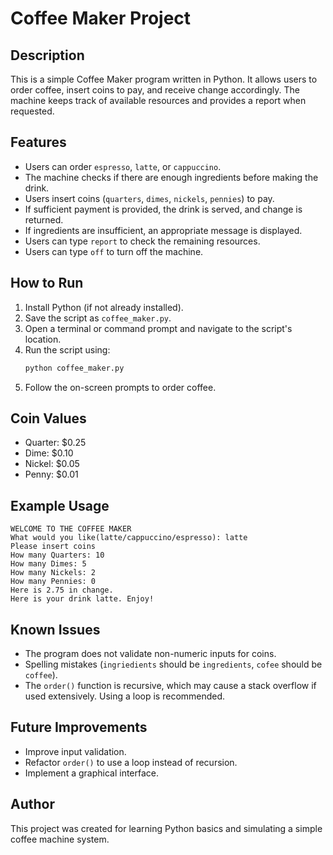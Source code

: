 # Coffee Maker Project

## Description
This is a simple Coffee Maker program written in Python. It allows users to order coffee, insert coins to pay, and receive change accordingly. The machine keeps track of available resources and provides a report when requested.

## Features
- Users can order `espresso`, `latte`, or `cappuccino`.
- The machine checks if there are enough ingredients before making the drink.
- Users insert coins (`quarters`, `dimes`, `nickels`, `pennies`) to pay.
- If sufficient payment is provided, the drink is served, and change is returned.
- If ingredients are insufficient, an appropriate message is displayed.
- Users can type `report` to check the remaining resources.
- Users can type `off` to turn off the machine.

## How to Run
1. Install Python (if not already installed).
2. Save the script as `coffee_maker.py`.
3. Open a terminal or command prompt and navigate to the script's location.
4. Run the script using:
   ```sh
   python coffee_maker.py
   ```
5. Follow the on-screen prompts to order coffee.

## Coin Values
- Quarter: $0.25
- Dime: $0.10
- Nickel: $0.05
- Penny: $0.01

## Example Usage
```
WELCOME TO THE COFFEE MAKER
What would you like(latte/cappuccino/espresso): latte
Please insert coins
How many Quarters: 10
How many Dimes: 5
How many Nickels: 2
How many Pennies: 0
Here is 2.75 in change.
Here is your drink latte. Enjoy!
```

## Known Issues
- The program does not validate non-numeric inputs for coins.
- Spelling mistakes (`ingriedients` should be `ingredients`, `cofee` should be `coffee`).
- The `order()` function is recursive, which may cause a stack overflow if used extensively. Using a loop is recommended.

## Future Improvements
- Improve input validation.
- Refactor `order()` to use a loop instead of recursion.
- Implement a graphical interface.

## Author
This project was created for learning Python basics and simulating a simple coffee machine system.

